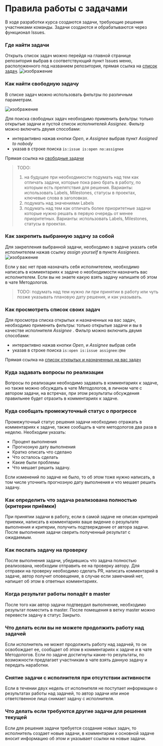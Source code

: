 # Правила работы с задачами

В ходе разработки курса создаются задачи, требующие решения участниками команды.
Задачи создаются и обрабатываются через функционал Issues.
### Где найти задачи
Открыть список задач можно перейдя на главной странице репозитория выбрав в соответствующий пункт Issues меню, расположенного под названием репозитория, прямая ссылка на [список задач](https://github.com/EduWebDotNet/methodology/issues).
![изображение](https://github.com/EduWebDotNet/methodology/assets/129661284/1437b495-e887-46c6-8e2f-6f9a44d29fd0)

### Как найти свободную задачу
В списке задач можно использовать фильтры по различным параметрам.

![изображение](https://github.com/EduWebDotNet/methodology/assets/129661284/db55b845-8da6-43b3-a77e-dbd31b81de42)

Для поиска свободных задач необходимо применить фильтры: только открытые задачи и пустой список исполнителей _Assignee_.
Фильтр можно включить двумя способами:

- интерактивно нажав кнопки _Open_, и _Assignee_ выбрав пункт _Assigned to nobody_
- указав в строке поиска `is:issue is:open no:assignee`

Прямая ссылка на [свободные задачи](https://github.com/EduWebDotNet/methodology/issues?q=is%3Aopen+is%3Aissue+no%3Aassignee)
	

> TODO: 
> 1. на будущее при необходмиости подумать над тем как отличать задачи, которые пока рано брать в работу, по которым есть препятствия для решения. Варианты: использовать Labels, Milestones, статусы в проектах, ключевые слова в заголовках.
> 2. подумать над значениями Labels
> 3. подумать над тем как отличать более приоритетные задачи которые нужно решать в первую очередь от менее приоритетных. Варианты: использовать Labels, Milestones, статусы в проектах.

### Как закрепить выбранную задачу за собой
Для закрепления выбранной задачи, необходимо в задаче указать себя исполнителем нажав ссылку _assign yourself_ в пункте _Assignees_.
![изображение](https://github.com/EduWebDotNet/methodology/assets/129661284/0da20694-9da2-456d-8df7-44bde0a2c7fa)

Если у вас нет прав назначать себя исполнителем, необходимо написать в комментариях к задаче о необходимости назначить вас исполнителем.
Если вы не знаете какую взять задачу напишите об этом в чате Методологов.

> TODO: подумать над тем нужно ли при принятии в работу или чуть позже указывать плановую дату решения, и как указывать.

### Как просмотреть список своих задач
Для просмотра списка открытых и назначенных на вас задач, необходимо применить фильтры: только открытые задачи и вы в качестве исполнителя _Assignee_ .
Фильтр можно включить двумя способами:

- интерактивно нажав кнопки _Open_, и _Assignee_ выбрав себя
- указав в строке поиска `is:open is:issue assignee:@me `

Прямая ссылка на [список открытых и назначенных на вас задач](https://github.com/EduWebDotNet/methodology/issues?q=is%3Aopen+assignee%3A%40me)

### Куда задавать вопросы по реализации
Вопросы по реализации необходимо задавать в комментариях к задаче, но также можно обсуждать в чате Методологов, в личном чате с автором задачи, на встречах, при этом результаты обсуждения правильнее будет отразить в комментариях к задаче.

### Куда сообщать промежуточный статус о прогрессе
Промежуточный статус решения задачи необходимо отражать в комментариях к задаче, также сообщать в чате методологов два раза в неделю.
Необходим указать:

- Процент выполнения
- Прогнозную дату выполнения
- Кратко описать что сделано
- Что осталось сделать
- Какие были проблемы
- Что мешает решить задачу.

Если изменений по задаче не было, то об этом тоже нужно написать, в том числе уточнить прогнозную дату выполнения и что мешает решить задачу.

### Как определить что задача реализована полностью (критерии приёмки)
При принятии задачи в работу, если в самой задаче не описан критерий приемки, написать в комментариях ваше видение о результате выполнения и критерии, получить подтверждение от автора задачи.
После выполнения задачи сверить полученный результат с ожидаемым.

### Как послать задачу на проверку
После выполнения задачи, убедившись что задача полностью реализована, необходим отправить ее на проверку автору. Для отправки на проверку необходимо сделать PR, написать комментарий в задаче, автор получит оповещение, в случае если замечаний нет, напишет об этом в ответных комментариях.

### Когда результат работы попадёт в master
После того как автор задачи подтвердил выполнение, необходимо результат поместить в master.
После помещения в ветку master можно перевести задачу в статус Закрыто.

### Что делать если вы не можете продолжить работу над задачей
Если исполнитель не может продолжить работу над задачей, то он освобождает ее, сообщает об этом в комментариях к задаче и в чате Методологов. Если по задаче достигнуты какие-то результаты, по возможности предлагает участникам в чате взять данную задачу и передать наработки.

### Снятие задачи с исполнителя при отсутствии активности
Если в течении двух недель от исполнителя не поступает информации о результатах работы над задачей, то автор задачи или иное ответственное лицо снимает задачу с исполнителя.

### Что делать если требуются другие задачи для решения текущей
Если для решения задачи требуется создание новых задач, то исполнитель создает новые задачи, в комментарии к основной задаче вносит информацию об этом и указывает ссылки на новые задачи.
